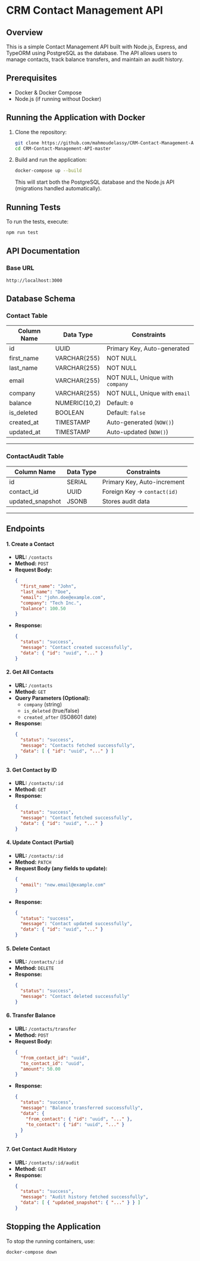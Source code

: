 # CRM Contact Management API

## Overview
This is a simple Contact Management API built with Node.js, Express, and TypeORM using PostgreSQL as the database. The API allows users to manage contacts, track balance transfers, and maintain an audit history.

## Prerequisites
- Docker & Docker Compose
- Node.js (if running without Docker)

## Running the Application with Docker
1. Clone the repository:
   ```sh
   git clone https://github.com/mahmoudelassy/CRM-Contact-Management-API.git
   cd CRM-Contact-Management-API-master
   ```
2. Build and run the application:
   ```sh
   docker-compose up --build
   ```
   This will start both the PostgreSQL database and the Node.js API (migrations handled automatically).

## Running Tests
To run the tests, execute:
```sh
npm run test
```

## API Documentation
### Base URL
```
http://localhost:3000
```


## Database Schema

### **Contact Table**
| Column Name   | Data Type         | Constraints                                          |
|--------------|------------------|------------------------------------------------------|
| id           | UUID              | Primary Key, Auto-generated                         |
| first_name   | VARCHAR(255)      | NOT NULL                                            |
| last_name    | VARCHAR(255)      | NOT NULL                                            |
| email        | VARCHAR(255)      | NOT NULL, Unique with `company`                     |
| company      | VARCHAR(255)      | NOT NULL, Unique with `email`                       |
| balance      | NUMERIC(10,2)     | Default: `0`                                        |
| is_deleted   | BOOLEAN           | Default: `false`                                    |
| created_at   | TIMESTAMP         | Auto-generated (`NOW()`)                            |
| updated_at   | TIMESTAMP         | Auto-updated (`NOW()`)                              |
---
### **ContactAudit Table**
| Column Name        | Data Type        | Constraints                        |
|-------------------|----------------|------------------------------------|
| id               | SERIAL          | Primary Key, Auto-increment       |
| contact_id       | UUID            | Foreign Key → `contact(id)`       |
| updated_snapshot | JSONB           | Stores audit data                 |

---


## Endpoints

#### 1. Create a Contact
- **URL:** `/contacts`
- **Method:** `POST`
- **Request Body:**
  ```json
  {
    "first_name": "John",
    "last_name": "Doe",
    "email": "john.doe@example.com",
    "company": "Tech Inc.",
    "balance": 100.50
  }
  ```
- **Response:**
  ```json
  {
    "status": "success",
    "message": "Contact created successfully",
    "data": { "id": "uuid", "..." }
  }
  ```

#### 2. Get All Contacts
- **URL:** `/contacts`
- **Method:** `GET`
- **Query Parameters (Optional):**
  - `company` (string)
  - `is_deleted` (true/false)
  - `created_after` (ISO8601 date)
- **Response:**
  ```json
  {
    "status": "success",
    "message": "Contacts fetched successfully",
    "data": [ { "id": "uuid", "..." } ]
  }
  ```

#### 3. Get Contact by ID
- **URL:** `/contacts/:id`
- **Method:** `GET`
- **Response:**
  ```json
  {
    "status": "success",
    "message": "Contact fetched successfully",
    "data": { "id": "uuid", "..." }
  }
  ```

#### 4. Update Contact (Partial)
- **URL:** `/contacts/:id`
- **Method:** `PATCH`
- **Request Body (any fields to update):**
  ```json
  {
    "email": "new.email@example.com"
  }
  ```
- **Response:**
  ```json
  {
    "status": "success",
    "message": "Contact updated successfully",
    "data": { "id": "uuid", "..." }
  }
  ```

#### 5. Delete Contact
- **URL:** `/contacts/:id`
- **Method:** `DELETE`
- **Response:**
  ```json
  {
    "status": "success",
    "message": "Contact deleted successfully"
  }
  ```

#### 6. Transfer Balance
- **URL:** `/contacts/transfer`
- **Method:** `POST`
- **Request Body:**
  ```json
  {
    "from_contact_id": "uuid",
    "to_contact_id": "uuid",
    "amount": 50.00
  }
  ```
- **Response:**
  ```json
  {
    "status": "success",
    "message": "Balance transferred successfully",
    "data": {
      "from_contact": { "id": "uuid", "..." },
      "to_contact": { "id": "uuid", "..." }
    }
  }
  ```

#### 7. Get Contact Audit History
- **URL:** `/contacts/:id/audit`
- **Method:** `GET`
- **Response:**
  ```json
  {
    "status": "success",
    "message": "Audit history fetched successfully",
    "data": [ { "updated_snapshot": { "..." } } ]
  }
  ```

## Stopping the Application
To stop the running containers, use:
```sh
docker-compose down
```


